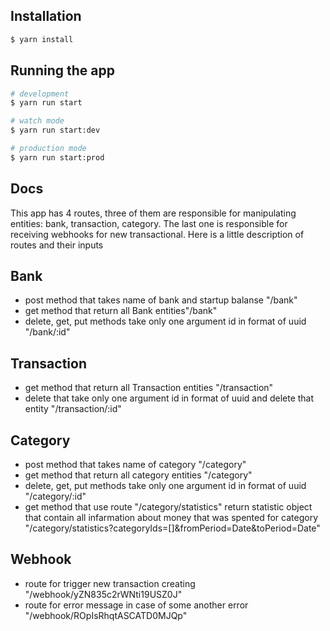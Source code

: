 
## Installation

```bash
$ yarn install
```

## Running the app

```bash
# development
$ yarn run start

# watch mode
$ yarn run start:dev

# production mode
$ yarn run start:prod
```

## Docs

This app has 4 routes, three of them are responsible for manipulating entities: bank, transaction, category. The last one is responsible for receiving webhooks for new transactional. 
Here is a little description of routes and their inputs


## Bank
- post method that takes name of bank and startup balanse "/bank"
- get method that return all Bank entities"/bank"
- delete, get, put methods take only one argument id in format of uuid  "/bank/:id"


## Transaction 
- get method that return all Transaction entities "/transaction"
- delete that take only one argument id in format of uuid and delete that entity "/transaction/:id"


## Category
- post method that takes name of category "/category"
- get method that return all category entities "/category"
- delete, get, put methods take only one argument id in format of uuid "/category/:id"
- get method that use route "/category/statistics" return statistic object that contain all infarmation about money that was spented for category "/category/statistics?categoryIds=[]&fromPeriod=Date&toPeriod=Date"


## Webhook
- route for trigger new transaction creating "/webhook/yZN835c2rWNti19USZ0J"
- route for error message in case of some another error "/webhook/ROpIsRhqtASCATD0MJQp"
